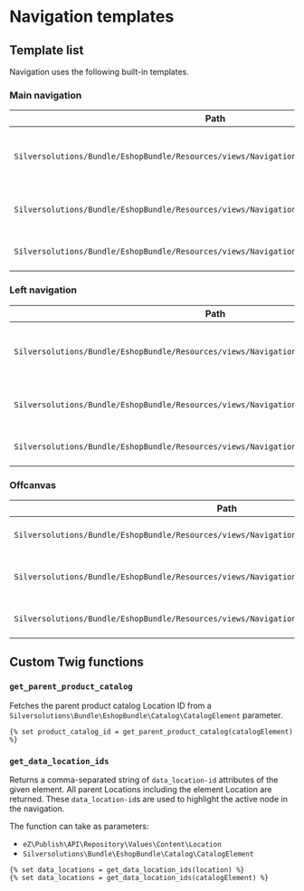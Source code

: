 # Navigation templates

## Template list

Navigation uses the following built-in templates.

### Main navigation

|Path|Description|
|--- |--- |
|`Silversolutions/Bundle/EshopBundle/Resources/views/Navigation/main_navigation.html.twig`|Renders the navigation subcontroller that builds the main navigation|
|`Silversolutions/Bundle/EshopBundle/Resources/views/Navigation/main_menu.html.twig`|Renders the main navigation list `<ul>` and includes `knp_menu.html.twig`|
|`Silversolutions/Bundle/EshopBundle/Resources/views/Navigation/knp_menu.html.twig`|Renders the main navigation nodes as `<li>` elements|

### Left navigation

|Path|Description|
|--- |--- |
|`Silversolutions/Bundle/EshopBundle/Resources/views/Navigation/left_navigation.html.twig`|Renders the navigation subcontroller that builds the left navigation|
|`Silversolutions/Bundle/EshopBundle/Resources/views/Navigation/left_menu.html.twig`|Renders the left navigation list `<ul>` and includes `left_menu.html.twig`|
|`Silversolutions/Bundle/EshopBundle/Resources/views/Navigation/knp_left_menu.html.twig`|Renders the left navigation nodes as `<li>` elements|

### Offcanvas

|Path|Description|
|--- |--- |
|`Silversolutions/Bundle/EshopBundle/Resources/views/Navigation/offcanvas_navigation.html.twig`|Renders the navigation subcontroller that builds the offcanvas navigation|
|`Silversolutions/Bundle/EshopBundle/Resources/views/Navigation/offcanvas_menu.html.twig`|Renders the offcanvas navigation list `<ul>` and includes `knp_offcanvas.html.twig`|
|`Silversolutions/Bundle/EshopBundle/Resources/views/Navigation/knp_offcanvas.html.twig`|Renders the offcanvas navigation nodes as `<li>` elements|

## Custom Twig functions

### `get_parent_product_catalog`

Fetches the parent product catalog Location ID from a `Silversolutions\Bundle\EshopBundle\Catalog\CatalogElement` parameter.

``` html+twig
{% set product_catalog_id = get_parent_product_catalog(catalogElement) %}
```

### `get_data_location_ids`

Returns a comma-separated string of `data_location-id` attributes of the given element.
All parent Locations including the element Location are returned.
These `data_location-id`s are used to highlight the active node in the navigation.

The function can take as parameters:

- `eZ\Publish\API\Repository\Values\Content\Location`
- `Silversolutions\Bundle\EshopBundle\Catalog\CatalogElement`

``` html+twig
{% set data_locations = get_data_location_ids(location) %}
{% set data_locations = get_data_location_ids(catalogElement) %}
```
